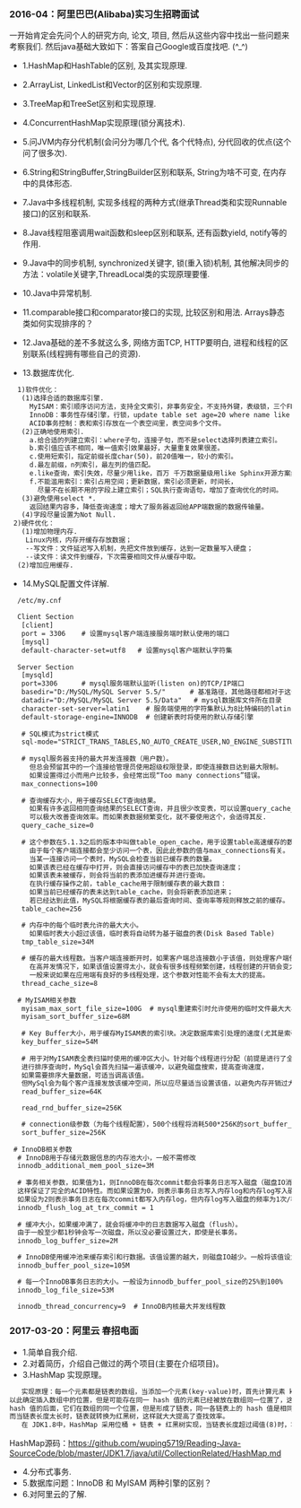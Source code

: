 <h3> 2016-04：阿里巴巴(Alibaba)实习生招聘面试 </h3>
   一开始肯定会先问个人的研究方向, 论文, 项目, 然后从这些内容中找出一些问题来考察我们. 
   然后java基础大致如下：答案自己Google或百度找吧. (^_^)
   
* 1.HashMap和HashTable的区别, 及其实现原理. 
* 2.ArrayList, LinkedList和Vector的区别和实现原理.
* 3.TreeMap和TreeSet区别和实现原理.
* 4.ConcurrentHashMap实现原理(锁分离技术).
* 5.问JVM内存分代机制(会问分为哪几个代, 各个代特点), 分代回收的优点(这个问了很多次).
* 6.String和StringBuffer,StringBuilder区别和联系, String为啥不可变, 在内存中的具体形态.
* 7.Java中多线程机制, 实现多线程的两种方式(继承Thread类和实现Runnable接口)的区别和联系.
* 8.Java线程阻塞调用wait函数和sleep区别和联系, 还有函数yield, notify等的作用.
* 9.Java中的同步机制, synchronized关键字, 锁(重入锁)机制, 其他解决同步的方法：volatile关键字,ThreadLocal类的实现原理要懂.
* 10.Java中异常机制.
* 11.comparable接口和comparator接口的实现, 比较区别和用法. Arrays静态类如何实现排序的？
* 12.Java基础的差不多就这么多, 网络方面TCP, HTTP要明白, 进程和线程的区别联系(线程拥有哪些自己的资源).  

* 13.数据库优化. 
```txt
  1)软件优化：          
   (1)选择合适的数据库引擎.          
     MyISAM：索引顺序访问方法，支持全文索引，非事务安全，不支持外键，表级锁，三个FRM文件存放表结构。         
     InnoDB：事务性存储引擎，行锁，update table set age=20 where name like "%tom%"，锁表，回滚，奔溃恢复。   
     ACID事务控制：表和索引存放在一个表空间里，表空间多个文件。      
   (2)正确地使用索引.  
     a.给合适的列建立索引：where子句，连接子句，而不是select选择列表建立索引。    
     b.索引值应该不相同，唯一值索引效果最好，大量重复效果很差。      
     c.使用短索引，指定前缀长度char(50)，前20值唯一，较小的索引。
     d.最左前缀，n列索引，最左列的值匹配。  
     e.like查询，索引失效，尽量少用like，百万 千万数据量级用like Sphinx开源方案结合MySQL。 
     f.不能滥用索引：索引占用空间；更新数据，索引必须更新，时间长，
       尽量不在长期不用的字段上建立索引；SQL执行查询语句，增加了查询优化的时间。
   (3)避免使用select *.         
     返回结果内容多，降低查询速度；增大了服务器返回给APP端数据的数据传输量。  
   (4)字段尽量设置为Not Null.        
 2)硬件优化：        
   (1)增加物理内存.         
    Linux内核，内存开缓存存放数据；            
    --写文件：文件延迟写入机制，先把文件放到缓存，达到一定数量写入硬盘；        
    --读文件：读文件到缓存，下次需要相同文件从缓存中取。          
  (2)增加应用缓存. 
```

* 14.MySQL配置文件详解. 
```txt
  /etc/my.cnf
  
  Client Section
   [client]
   port = 3306    # 设置mysql客户端连接服务端时默认使用的端口
   [mysql]
   default-character-set=utf8   # 设置mysql客户端默认字符集
  
  Server Section
   [mysqld]
   port=3306      # mysql服务端默认监听(listen on)的TCP/IP端口
   basedir="D:/MySQL/MySQL Server 5.5/"      # 基准路径，其他路径都相对于这个路径
   datadir="D:/MySQL/MySQL Server 5.5/Data"   # mysql数据库文件所在目录
   character-set-server=latin1    # 服务端使用的字符集默认为8比特编码的latin1字符集
   default-storage-engine=INNODB  # 创建新表时将使用的默认存储引擎
   
   # SQL模式为strict模式
   sql-mode="STRICT_TRANS_TABLES,NO_AUTO_CREATE_USER,NO_ENGINE_SUBSTITUTION"  
   
   # mysql服务器支持的最大并发连接数（用户数）。
     但总会预留其中的一个连接给管理员使用超级权限登录，即使连接数目达到最大限制。
     如果设置得过小而用户比较多，会经常出现“Too many connections”错误。
   max_connections=100  
   
   # 查询缓存大小，用于缓存SELECT查询结果。
     如果有许多返回相同查询结果的SELECT查询，并且很少改变表，可以设置query_cache_size大于0，
     可以极大改善查询效率。而如果表数据频繁变化，就不要使用这个，会适得其反.
   query_cache_size=0 
   
   # 这个参数在5.1.3之后的版本中叫做table_open_cache，用于设置table高速缓存的数量。
     由于每个客户端连接都会至少访问一个表，因此此参数的值与max_connections有关。
     当某一连接访问一个表时，MySQL会检查当前已缓存表的数量。
     如果该表已经在缓存中打开，则会直接访问缓存中的表已加快查询速度；
     如果该表未被缓存，则会将当前的表添加进缓存并进行查询。
     在执行缓存操作之前，table_cache用于限制缓存表的最大数目：
     如果当前已经缓存的表未达到table_cache，则会将新表添加进来；
     若已经达到此值，MySQL将根据缓存表的最后查询时间、查询率等规则释放之前的缓存。
   table_cache=256    

   # 内存中的每个临时表允许的最大大小。
     如果临时表大小超过该值，临时表将自动转为基于磁盘的表(Disk Based Table)
   tmp_table_size=34M 
   
   # 缓存的最大线程数。当客户端连接断开时，如果客户端总连接数小于该值，则处理客户端任务的线程放回缓存。
     在高并发情况下，如果该值设置得太小，就会有很多线程频繁创建，线程创建的开销会变大，查询效率也会下降。
     一般来说如果在应用端有良好的多线程处理，这个参数对性能不会有太大的提高。
   thread_cache_size=8 
   
  # MyISAM相关参数
   myisam_max_sort_file_size=100G  # mysql重建索引时允许使用的临时文件最大大小
   myisam_sort_buffer_size=68M
   
   # Key Buffer大小，用于缓存MyISAM表的索引块。决定数据库索引处理的速度(尤其是索引读)
   key_buffer_size=54M  
   
   # 用于对MyISAM表全表扫描时使用的缓冲区大小。针对每个线程进行分配（前提是进行了全表扫描）。
   进行排序查询时，MySql会首先扫描一遍该缓冲，以避免磁盘搜索，提高查询速度，
   如果需要排序大量数据，可适当调高该值。
   但MySql会为每个客户连接发放该缓冲空间，所以应尽量适当设置该值，以避免内存开销过大。
   read_buffer_size=64K 

   read_rnd_buffer_size=256K

   # connection级参数（为每个线程配置），500个线程将消耗500*256K的sort_buffer_size。
   sort_buffer_size=256K 
   
 # InnoDB相关参数
  # InnoDB用于存储元数据信息的内存池大小，一般不需修改
  innodb_additional_mem_pool_size=3M
  
  # 事务相关参数，如果值为1，则InnoDB在每次commit都会将事务日志写入磁盘（磁盘IO消耗较大），
  这样保证了完全的ACID特性。而如果设置为0，则表示事务日志写入内存log和内存log写入磁盘的频率都为1次/秒。
  如果设为2则表示事务日志在每次commit都写入内存log，但内存log写入磁盘的频率为1次/秒。
  innodb_flush_log_at_trx_commit = 1 
  
  # 缓冲大小，如果缓冲满了，就会将缓冲中的日志数据写入磁盘（flush）。
  由于一般至少都1秒钟会写一次磁盘，所以没必要设置过大，即使是长事务。
  innodb_log_buffer_size=2M

  # InnoDB使用缓冲池来缓存索引和行数据。该值设置的越大，则磁盘IO越少。一般将该值设为物理内存的80%。
  innodb_buffer_pool_size=105M 

  # 每一个InnoDB事务日志的大小。一般设为innodb_buffer_pool_size的25%到100%
  innodb_log_file_size=53M 

  innodb_thread_concurrency=9  # InnoDB内核最大并发线程数
```

<h3> 2017-03-20：阿里云 春招电面 </h3>

* 1.简单自我介绍. 
* 2.对着简历，介绍自己做过的两个项目(主要在介绍项目)。
* 3.HashMap 实现原理。
```txt
   实现原理：每一个元素都是链表的数组，当添加一个元素(key-value)时，首先计算元素 key 的 hash 值，
以此确定插入数组中的位置，但是可能存在同一 hash 值的元素已经被放在数组同一位置了，这时就添加到同一
hash 值的后面，它们在数组的同一个位置，但是形成了链表，同一各链表上的 hash 值是相同的，数组存放的是链表。
而当链表长度太长时，链表就转换为红黑树，这样就大大提高了查找效率。
   在 JDK1.8中，HashMap 采用位桶 + 链表 + 红黑树实现，当链表长度超过阈值(8)时，将链表转换为红黑树。
```
  HashMap源码：<https://github.com/wuping5719/Reading-Java-SourceCode/blob/master/JDK1.7/java/util/CollectionRelated/HashMap.md>
  
* 4.分布式事务.
* 5.数据库问题：InnoDB 和 MyISAM 两种引擎的区别？
* 6.对阿里云的了解.
